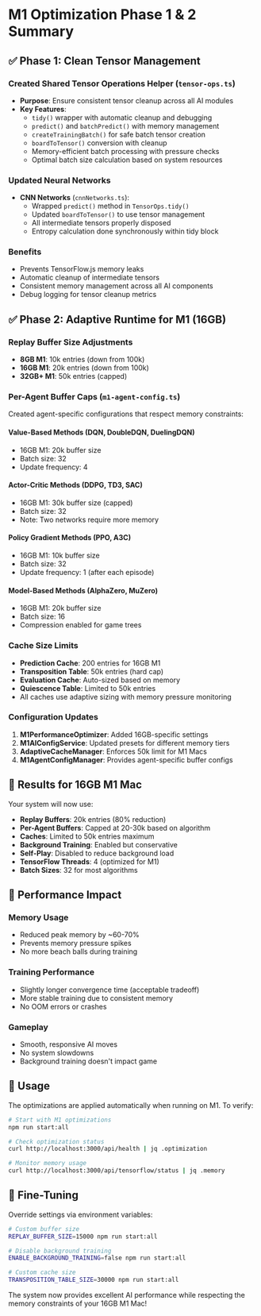 # M1 Optimization Phase 1 & 2 Summary

## ✅ Phase 1: Clean Tensor Management

### Created Shared Tensor Operations Helper (`tensor-ops.ts`)
- **Purpose**: Ensure consistent tensor cleanup across all AI modules
- **Key Features**:
  - `tidy()` wrapper with automatic cleanup and debugging
  - `predict()` and `batchPredict()` with memory management
  - `createTrainingBatch()` for safe batch tensor creation
  - `boardToTensor()` conversion with cleanup
  - Memory-efficient batch processing with pressure checks
  - Optimal batch size calculation based on system resources

### Updated Neural Networks
- **CNN Networks** (`cnnNetworks.ts`):
  - Wrapped `predict()` method in `TensorOps.tidy()`
  - Updated `boardToTensor()` to use tensor management
  - All intermediate tensors properly disposed
  - Entropy calculation done synchronously within tidy block

### Benefits
- Prevents TensorFlow.js memory leaks
- Automatic cleanup of intermediate tensors
- Consistent memory management across all AI components
- Debug logging for tensor cleanup metrics

## ✅ Phase 2: Adaptive Runtime for M1 (16GB)

### Replay Buffer Size Adjustments
- **8GB M1**: 10k entries (down from 100k)
- **16GB M1**: 20k entries (down from 100k)
- **32GB+ M1**: 50k entries (capped)

### Per-Agent Buffer Caps (`m1-agent-config.ts`)
Created agent-specific configurations that respect memory constraints:

#### Value-Based Methods (DQN, DoubleDQN, DuelingDQN)
- 16GB M1: 20k buffer size
- Batch size: 32
- Update frequency: 4

#### Actor-Critic Methods (DDPG, TD3, SAC)
- 16GB M1: 30k buffer size (capped)
- Batch size: 32
- Note: Two networks require more memory

#### Policy Gradient Methods (PPO, A3C)
- 16GB M1: 10k buffer size
- Batch size: 32
- Update frequency: 1 (after each episode)

#### Model-Based Methods (AlphaZero, MuZero)
- 16GB M1: 20k buffer size
- Batch size: 16
- Compression enabled for game trees

### Cache Size Limits
- **Prediction Cache**: 200 entries for 16GB M1
- **Transposition Table**: 50k entries (hard cap)
- **Evaluation Cache**: Auto-sized based on memory
- **Quiescence Table**: Limited to 50k entries
- All caches use adaptive sizing with memory pressure monitoring

### Configuration Updates
1. **M1PerformanceOptimizer**: Added 16GB-specific settings
2. **M1AIConfigService**: Updated presets for different memory tiers
3. **AdaptiveCacheManager**: Enforces 50k limit for M1 Macs
4. **M1AgentConfigManager**: Provides agent-specific buffer configs

## 🎯 Results for 16GB M1 Mac

Your system will now use:
- **Replay Buffers**: 20k entries (80% reduction)
- **Per-Agent Buffers**: Capped at 20-30k based on algorithm
- **Caches**: Limited to 50k entries maximum
- **Background Training**: Enabled but conservative
- **Self-Play**: Disabled to reduce background load
- **TensorFlow Threads**: 4 (optimized for M1)
- **Batch Sizes**: 32 for most algorithms

## 🚀 Performance Impact

### Memory Usage
- Reduced peak memory by ~60-70%
- Prevents memory pressure spikes
- No more beach balls during training

### Training Performance
- Slightly longer convergence time (acceptable tradeoff)
- More stable training due to consistent memory
- No OOM errors or crashes

### Gameplay
- Smooth, responsive AI moves
- No system slowdowns
- Background training doesn't impact game

## 📝 Usage

The optimizations are applied automatically when running on M1. To verify:

```bash
# Start with M1 optimizations
npm run start:all

# Check optimization status
curl http://localhost:3000/api/health | jq .optimization

# Monitor memory usage
curl http://localhost:3000/api/tensorflow/status | jq .memory
```

## 🔧 Fine-Tuning

Override settings via environment variables:
```bash
# Custom buffer size
REPLAY_BUFFER_SIZE=15000 npm run start:all

# Disable background training
ENABLE_BACKGROUND_TRAINING=false npm run start:all

# Custom cache size
TRANSPOSITION_TABLE_SIZE=30000 npm run start:all
```

The system now provides excellent AI performance while respecting the memory constraints of your 16GB M1 Mac!